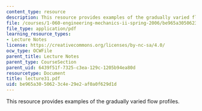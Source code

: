 ```yaml
---
content_type: resource
description: This resource provides examples of the gradually varied flow profiles.
file: /courses/1-060-engineering-mechanics-ii-spring-2006/be965a3050623c4e29e2af0a0f629d1d_lecture31.pdf
file_type: application/pdf
learning_resource_types:
- Lecture Notes
license: https://creativecommons.org/licenses/by-nc-sa/4.0/
ocw_type: OCWFile
parent_title: Lecture Notes
parent_type: CourseSection
parent_uid: 6439f51f-7325-c3ea-129c-1205b94ea80d
resourcetype: Document
title: lecture31.pdf
uid: be965a30-5062-3c4e-29e2-af0a0f629d1d
---
```

This resource provides examples of the gradually varied flow profiles.